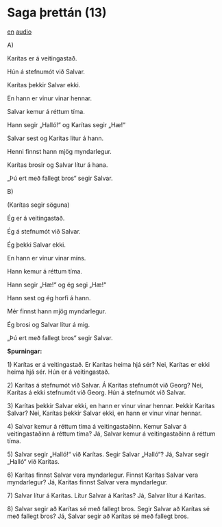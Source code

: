 # Saga þrettán (13)

[en](../en/story_13.md)
[audio](../audio/story_13.mp3)

A\)

Karítas er á veitingastað.

Hún á stefnumót við Salvar.

Karítas þekkir Salvar ekki.

En hann er vinur vinar hennar.

Salvar kemur á réttum tíma.

Hann segir „Halló!“ og Karítas segir „Hæ!“

Salvar sest og Karítas lítur á hann.

Henni finnst hann mjög myndarlegur.

Karítas brosir og Salvar lítur á hana.

„Þú ert með fallegt bros“ segir Salvar.

B\)

(Karítas segir söguna)

Ég er á veitingastað.

Ég á stefnumót við Salvar.

Ég þekki Salvar ekki.

En hann er vinur vinar míns.

Hann kemur á réttum tíma.

Hann segir „Hæ!“ og ég segi „Hæ!“

Hann sest og ég horfi á hann.

Mér finnst hann mjög myndarlegur.

Ég brosi og Salvar lítur á mig.

„Þú ert með fallegt bros“ segir Salvar.

**Spurningar:**

1\) Karítas er á veitingastað. Er Karítas heima hjá sér? Nei, Karítas er
ekki heima hjá sér. Hún er á veitingastað.

2\) Karítas á stefnumót við Salvar. Á Karítas stefnumót við Georg? Nei,
Karítas á ekki stefnumót við Georg. Hún á stefnumót við Salvar.

3\) Karítas þekkir Salvar ekki, en hann er vinur vinar hennar. Þekkir
Karítas Salvar? Nei, Karítas þekkir Salvar ekki, en hann er vinur vinar
hennar.

4\) Salvar kemur á réttum tíma á veitingastaðinn. Kemur Salvar á
veitingastaðinn á réttum tíma? Já, Salvar kemur á veitingastaðinn á
réttum tíma.

5\) Salvar segir „Halló!“ við Karítas. Segir Salvar „Halló“? Já, Salvar
segir „Halló“ við Karítas.

6\) Karítas finnst Salvar vera myndarlegur. Finnst Karítas Salvar vera
myndarlegur? Já, Karítas finnst Salvar vera myndarlegur.

7\) Salvar lítur á Karítas. Lítur Salvar á Karítas? Já, Salvar lítur á
Karítas.

8\) Salvar segir að Karítas sé með fallegt bros. Segir Salvar að Karítas
sé með fallegt bros? Já, Salvar segir að Karítas sé með fallegt bros.
